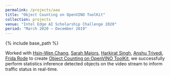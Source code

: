```yaml
---
permalink: /projects/aaa
title: "Object Counting on OpenVINO ToolKit"
collection: projects
venue: "Intel Edge AI Scholarship Challenge 2020"
period: "March 2020 – December 2019"
---
```


{% include base_path %}


Worked with [Hsin-Wen Chang](https://www.linkedin.com/in/hsin-wen-chang/), [Sarah Majors](https://www.linkedin.com/in/sarah-majors-030991a5/), [Harkirat Singh](https://www.linkedin.com/in/harkirat155/), [Anshu Trivedi](https://www.linkedin.com/in/anshutrivedi/), [Frida Rode](https://www.linkedin.com/in/frida-rode/) to create [Object Counting on OpenVINO ToolKit](https://github.com/Polarbeargo/Intel-Edge-AI-Scholarship-Foundation-Course-Nanodegree-Program-Show-Case-Group-Project),  we successfully perform statistics inference detected objects on the video stream to inform traffic status in real-time.
